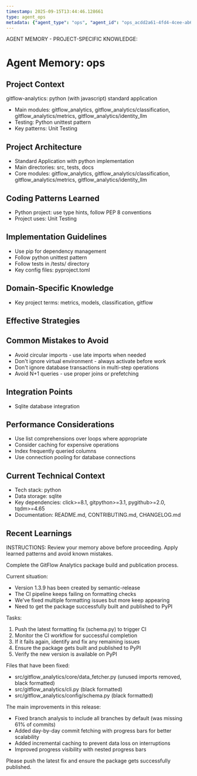 ```yaml
---
timestamp: 2025-09-15T13:44:46.128661
type: agent_ops
metadata: {"agent_type": "ops", "agent_id": "ops_acdd2a61-4fd4-4cee-ab6e-dc4ccba95358", "session_id": "acdd2a61-4fd4-4cee-ab6e-dc4ccba95358", "delegation_context": {"description": "Complete package build and publication", "timestamp": "2025-09-15T13:44:46.127636"}}
---
```



AGENT MEMORY - PROJECT-SPECIFIC KNOWLEDGE:
# Agent Memory: ops
<!-- Last Updated: 2025-08-10 11:39:35 | Auto-updated by: ops -->

<!-- MEMORY LIMITS: 8KB max | 10 sections max | 15 items per section -->

## Project Context
gitflow-analytics: python (with javascript) standard application
- Main modules: gitflow_analytics, gitflow_analytics/classification, gitflow_analytics/metrics, gitflow_analytics/identity_llm
- Testing: Python unittest pattern
- Key patterns: Unit Testing

## Project Architecture
- Standard Application with python implementation
- Main directories: src, tests, docs
- Core modules: gitflow_analytics, gitflow_analytics/classification, gitflow_analytics/metrics, gitflow_analytics/identity_llm

## Coding Patterns Learned
- Python project: use type hints, follow PEP 8 conventions
- Project uses: Unit Testing

## Implementation Guidelines
- Use pip for dependency management
- Follow python unittest pattern
- Follow tests in /tests/ directory
- Key config files: pyproject.toml

## Domain-Specific Knowledge
<!-- Agent-specific knowledge for gitflow-analytics domain -->
- Key project terms: metrics, models, classification, gitflow

## Effective Strategies
<!-- Successful approaches discovered through experience -->

## Common Mistakes to Avoid
- Avoid circular imports - use late imports when needed
- Don't ignore virtual environment - always activate before work
- Don't ignore database transactions in multi-step operations
- Avoid N+1 queries - use proper joins or prefetching

## Integration Points
- Sqlite database integration

## Performance Considerations
- Use list comprehensions over loops where appropriate
- Consider caching for expensive operations
- Index frequently queried columns
- Use connection pooling for database connections

## Current Technical Context
- Tech stack: python
- Data storage: sqlite
- Key dependencies: click>=8.1, gitpython>=3.1, pygithub>=2.0, tqdm>=4.65
- Documentation: README.md, CONTRIBUTING.md, CHANGELOG.md

## Recent Learnings
<!-- Most recent discoveries and insights -->


INSTRUCTIONS: Review your memory above before proceeding. Apply learned patterns and avoid known mistakes.


Complete the GitFlow Analytics package build and publication process.

Current situation:
- Version 1.3.9 has been created by semantic-release
- The CI pipeline keeps failing on formatting checks 
- We've fixed multiple formatting issues but more keep appearing
- Need to get the package successfully built and published to PyPI

Tasks:
1. Push the latest formatting fix (schema.py) to trigger CI
2. Monitor the CI workflow for successful completion
3. If it fails again, identify and fix any remaining issues
4. Ensure the package gets built and published to PyPI
5. Verify the new version is available on PyPI

Files that have been fixed:
- src/gitflow_analytics/core/data_fetcher.py (unused imports removed, black formatted)
- src/gitflow_analytics/cli.py (black formatted)
- src/gitflow_analytics/config/schema.py (black formatted)

The main improvements in this release:
- Fixed branch analysis to include all branches by default (was missing 61% of commits)
- Added day-by-day commit fetching with progress bars for better scalability
- Added incremental caching to prevent data loss on interruptions
- Improved progress visibility with nested progress bars

Please push the latest fix and ensure the package gets successfully published.